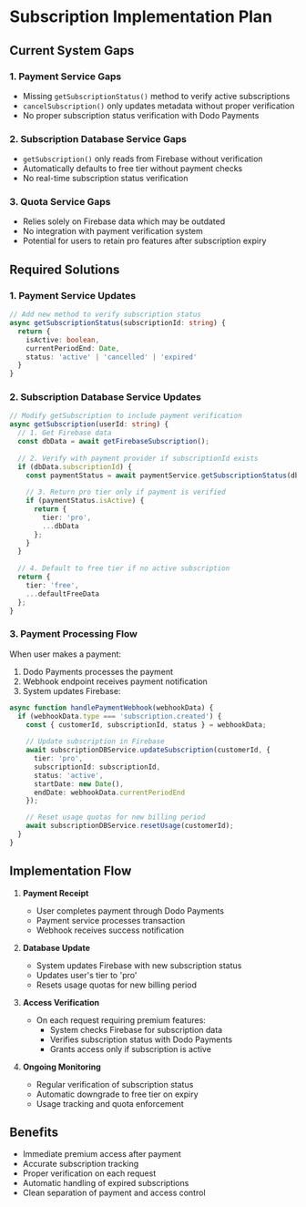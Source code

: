 # Subscription Implementation Plan

## Current System Gaps

### 1. Payment Service Gaps
- Missing `getSubscriptionStatus()` method to verify active subscriptions
- `cancelSubscription()` only updates metadata without proper verification
- No proper subscription status verification with Dodo Payments

### 2. Subscription Database Service Gaps
- `getSubscription()` only reads from Firebase without verification
- Automatically defaults to free tier without payment checks
- No real-time subscription status verification

### 3. Quota Service Gaps
- Relies solely on Firebase data which may be outdated
- No integration with payment verification system
- Potential for users to retain pro features after subscription expiry

## Required Solutions

### 1. Payment Service Updates

```typescript
// Add new method to verify subscription status
async getSubscriptionStatus(subscriptionId: string) {
  return {
    isActive: boolean,
    currentPeriodEnd: Date,
    status: 'active' | 'cancelled' | 'expired'
  }
}
```

### 2. Subscription Database Service Updates

```typescript
// Modify getSubscription to include payment verification
async getSubscription(userId: string) {
  // 1. Get Firebase data
  const dbData = await getFirebaseSubscription();
  
  // 2. Verify with payment provider if subscriptionId exists
  if (dbData.subscriptionId) {
    const paymentStatus = await paymentService.getSubscriptionStatus(dbData.subscriptionId);
    
    // 3. Return pro tier only if payment is verified
    if (paymentStatus.isActive) {
      return {
        tier: 'pro',
        ...dbData
      };
    }
  }
  
  // 4. Default to free tier if no active subscription
  return {
    tier: 'free',
    ...defaultFreeData
  };
}
```

### 3. Payment Processing Flow

When user makes a payment:

1. Dodo Payments processes the payment
2. Webhook endpoint receives payment notification
3. System updates Firebase:

```typescript
async function handlePaymentWebhook(webhookData) {
  if (webhookData.type === 'subscription.created') {
    const { customerId, subscriptionId, status } = webhookData;
    
    // Update subscription in Firebase
    await subscriptionDBService.updateSubscription(customerId, {
      tier: 'pro',
      subscriptionId: subscriptionId,
      status: 'active',
      startDate: new Date(),
      endDate: webhookData.currentPeriodEnd
    });

    // Reset usage quotas for new billing period
    await subscriptionDBService.resetUsage(customerId);
  }
}
```

## Implementation Flow

1. **Payment Receipt**
   - User completes payment through Dodo Payments
   - Payment service processes transaction
   - Webhook receives success notification

2. **Database Update**
   - System updates Firebase with new subscription status
   - Updates user's tier to 'pro'
   - Resets usage quotas for new billing period

3. **Access Verification**
   - On each request requiring premium features:
     - System checks Firebase for subscription data
     - Verifies subscription status with Dodo Payments
     - Grants access only if subscription is active

4. **Ongoing Monitoring**
   - Regular verification of subscription status
   - Automatic downgrade to free tier on expiry
   - Usage tracking and quota enforcement

## Benefits

- Immediate premium access after payment
- Accurate subscription tracking
- Proper verification on each request
- Automatic handling of expired subscriptions
- Clean separation of payment and access control
